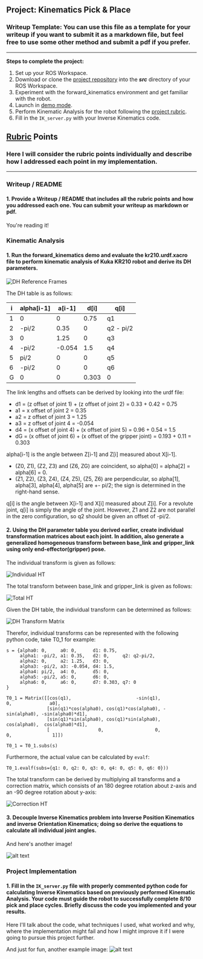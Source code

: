 ## Project: Kinematics Pick & Place
### Writeup Template: You can use this file as a template for your writeup if you want to submit it as a markdown file, but feel free to use some other method and submit a pdf if you prefer.

---


**Steps to complete the project:**  


1. Set up your ROS Workspace.
2. Download or clone the [project repository](https://github.com/udacity/RoboND-Kinematics-Project) into the ***src*** directory of your ROS Workspace.  
3. Experiment with the forward_kinematics environment and get familiar with the robot.
4. Launch in [demo mode](https://classroom.udacity.com/nanodegrees/nd209/parts/7b2fd2d7-e181-401e-977a-6158c77bf816/modules/8855de3f-2897-46c3-a805-628b5ecf045b/lessons/91d017b1-4493-4522-ad52-04a74a01094c/concepts/ae64bb91-e8c4-44c9-adbe-798e8f688193).
5. Perform Kinematic Analysis for the robot following the [project rubric](https://review.udacity.com/#!/rubrics/972/view).
6. Fill in the `IK_server.py` with your Inverse Kinematics code. 


[//]: # (Image References)

[image1]: ./misc_images/misc1.png
[image2]: ./misc_images/misc2.png
[image3]: ./misc_images/misc3.png
[dh-reference-frames]: ./misc_images/dh-reference-frames.JPG
[ht_ind]: ./misc_images/ht_ind.png
[ht_corr]: ./misc_images/ht_corr.png
[ht_total]: ./misc_images/ht_total.png
[dh-transform-matrix]: ./misc_images/dh-transform-matrix.png

## [Rubric](https://review.udacity.com/#!/rubrics/972/view) Points
### Here I will consider the rubric points individually and describe how I addressed each point in my implementation.  

---
### Writeup / README

#### 1. Provide a Writeup / README that includes all the rubric points and how you addressed each one.  You can submit your writeup as markdown or pdf.  

You're reading it!

### Kinematic Analysis
#### 1. Run the forward_kinematics demo and evaluate the kr210.urdf.xacro file to perform kinematic analysis of Kuka KR210 robot and derive its DH parameters.

![DH Reference Frames][dh-reference-frames]

The DH table is as follows:

i   | alpha[i-1] | a[i-1] | d[i]  | q[i]
--- | ---------- | ------ | ----- | ---
1   | 0          | 0      | 0.75  | q1
2   | -pi/2      | 0.35   | 0     | q2 - pi/2
3   | 0          | 1.25   | 0     | q3
4   | -pi/2      | -0.054 | 1.5   | q4
5   | pi/2       | 0      | 0     | q5
6   | -pi/2      | 0      | 0     | q6
G   | 0          | 0      | 0.303 | 0

The link lengths and offsets can be derived by looking into the urdf file:

* d1 = (z offset of joint 1) + (z offset of joint 2) = 0.33 + 0.42 = 0.75
* a1 = x offset of joint 2 = 0.35
* a2 = z offset of joint 3 = 1.25
* a3 = z offset of joint 4 = -0.054
* d4 = (x offset of joint 4) + (x offset of joint 5) = 0.96 + 0.54 = 1.5
* dG = (x offset of joint 6) + (x offset of the gripper joint) = 0.193 + 0.11 = 0.303

alpha[i-1] is the angle between Z[i-1] and Z[i] measured about X[i-1].

* (Z0, Z1), (Z2, Z3) and (Z6, ZG) are coincident, so alpha[0] = alpha[2] = alpha[6] = 0.
* (Z1, Z2), (Z3, Z4), (Z4, Z5), (Z5, Z6) are perpendicular, so alpha[1], alpha[3], alpha[4], alpha[5] are +- pi/2; the sign is determined in the right-hand sense.

q[i] is the angle between X[i-1] and X[i] measured about Z[i]. For a revolute joint, q[i] is simply the angle of the joint. However, Z1 and Z2 are not parallel in the zero configuration, so q2 should be given an offset of -pi/2.

#### 2. Using the DH parameter table you derived earlier, create individual transformation matrices about each joint. In addition, also generate a generalized homogeneous transform between base_link and gripper_link using only end-effector(gripper) pose.

The individual transform is given as follows:

![Individual HT][ht_ind]

The total transform between base_link and gripper_link is given as follows:

![Total HT][ht_total]

Given the DH table, the individual transform can be determined as follows:

![DH Transform Matrix][dh-transform-matrix]

Therefor, individual transforms can be represented with the following python code, take T0_1 for example:

```
s = {alpha0: 0,     a0: 0,      d1: 0.75,
     alpha1: -pi/2, a1: 0.35,   d2: 0,     q2: q2-pi/2,
     alpha2: 0,     a2: 1.25,   d3: 0,
     alpha3: -pi/2, a3: -0.054, d4: 1.5,
     alpha4: pi/2,  a4: 0,      d5: 0,
     alpha5: -pi/2, a5: 0,      d6: 0,
     alpha6: 0,     a6: 0,      d7: 0.303, q7: 0
}

T0_1 = Matrix([[cos(q1),                        -sin(q1),            0,              a0],
               [sin(q1)*cos(alpha0), cos(q1)*cos(alpha0), -sin(alpha0), -sin(alpha0)*d1],
               [sin(q1)*sin(alpha0), cos(q1)*sin(alpha0),  cos(alpha0),  cos(alpha0)*d1],
               [                  0,                   0,            0,               1]])

T0_1 = T0_1.subs(s)
```

Furthermore, the actual value can be calculated by `evalf`:

```
T0_1.evalf(subs={q1: 0, q2: 0, q3: 0, q4: 0, q5: 0, q6: 0}))
```

The total transform can be derived by multiplying all transforms and a correction matrix, which consists of an 180 degree rotation about z-axis and an -90 degree rotation about y-axis:

![Correction HT][ht_corr]

#### 3. Decouple Inverse Kinematics problem into Inverse Position Kinematics and inverse Orientation Kinematics; doing so derive the equations to calculate all individual joint angles.

And here's another image! 

![alt text][image2]

### Project Implementation

#### 1. Fill in the `IK_server.py` file with properly commented python code for calculating Inverse Kinematics based on previously performed Kinematic Analysis. Your code must guide the robot to successfully complete 8/10 pick and place cycles. Briefly discuss the code you implemented and your results. 


Here I'll talk about the code, what techniques I used, what worked and why, where the implementation might fail and how I might improve it if I were going to pursue this project further.  


And just for fun, another example image:
![alt text][image3]


